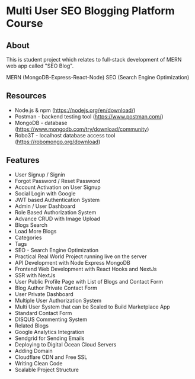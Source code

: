 # Multi User SEO Blogging Platform Course

## About

This is student project which relates to full-stack development of MERN web app called "SEO Blog".

MERN (MongoDB-Express-React-Node)
SEO (Search Engine Optimization)

## Resources

- Node.js & npm (https://nodejs.org/en/download/)
- Postman - backend testing tool (https://www.postman.com/)
- MongoDB - database (https://www.mongodb.com/try/download/community)
- Robo3T - localhost database access tool (https://robomongo.org/download)

## Features

- User Signup / Signin
- Forgot Password / Reset Password
- Account Activation on User Signup
- Social Login with Google
- JWT based Authentication System
- Admin / User Dashboard
- Role Based Authorization System
- Advance CRUD with Image Upload
- Blogs Search
- Load More Blogs
- Categories
- Tags
- SEO - Search Engine Optimization
- Practical Real World Project running live on the server
- API Development with Node Express MongoDB
- Frontend Web Development with React Hooks and NextJs
- SSR with NextJs
- User Public Profile Page with List of Blogs and Contact Form
- Blog Author Private Contact Form
- User Private Dashboard
- Multiple User Authorization System
- Multi User System that can be Scaled to Build Marketplace App
- Standard Contact Form
- DISQUS Commenting System
- Related Blogs
- Google Analytics Integration
- Sendgrid for Sending Emails
- Deploying to Digital Ocean Cloud Servers
- Adding Domain
- Cloudflare CDN and Free SSL
- Writing Clean Code
- Scalable Project Structure
